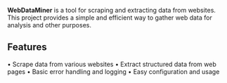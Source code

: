 **WebDataMiner** is a tool for scraping and extracting data from websites. This project provides a simple and efficient way to gather web data for analysis and other purposes.

## Features

• Scrape data from various websites
• Extract structured data from web pages
• Basic error handling and logging
• Easy configuration and usage
